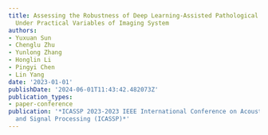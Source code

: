 ```yaml
---
title: Assessing the Robustness of Deep Learning-Assisted Pathological Image Analysis
  Under Practical Variables of Imaging System
authors:
- Yuxuan Sun
- Chenglu Zhu
- Yunlong Zhang
- Honglin Li
- Pingyi Chen
- Lin Yang
date: '2023-01-01'
publishDate: '2024-06-01T11:43:42.482073Z'
publication_types:
- paper-conference
publication: '*ICASSP 2023-2023 IEEE International Conference on Acoustics, Speech
  and Signal Processing (ICASSP)*'
---
```

